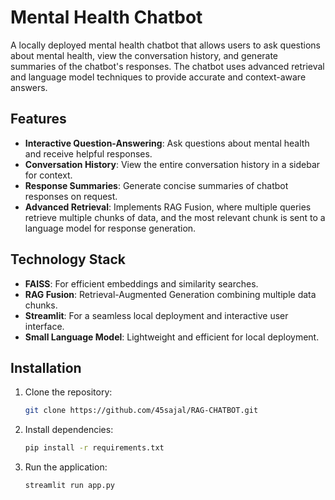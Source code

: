 # Mental Health Chatbot

A locally deployed mental health chatbot that allows users to ask questions about mental health, view the conversation history, and generate summaries of the chatbot's responses. The chatbot uses advanced retrieval and language model techniques to provide accurate and context-aware answers.

## Features

- **Interactive Question-Answering**: Ask questions about mental health and receive helpful responses.
- **Conversation History**: View the entire conversation history in a sidebar for context.
- **Response Summaries**: Generate concise summaries of chatbot responses on request.
- **Advanced Retrieval**: Implements RAG Fusion, where multiple queries retrieve multiple chunks of data, and the most relevant chunk is sent to a language model for response generation.

## Technology Stack

- **FAISS**: For efficient embeddings and similarity searches.
- **RAG Fusion**: Retrieval-Augmented Generation combining multiple data chunks.
- **Streamlit**: For a seamless local deployment and interactive user interface.
- **Small Language Model**: Lightweight and efficient for local deployment.

## Installation

1. Clone the repository:

   ```bash
   git clone https://github.com/45sajal/RAG-CHATBOT.git

   ```

2. Install dependencies:

   ```bash
   pip install -r requirements.txt

   ```

3. Run the application:
   ```bash
   streamlit run app.py
   ```
